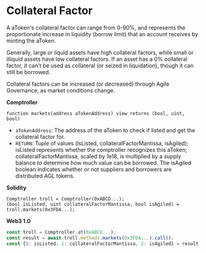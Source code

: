 # Collateral Factor

A aToken's collateral factor can range from 0-90%, and represents the proportionate increase in liquidity \(borrow limit\) that an account receives by minting the aToken.

Generally, large or liquid assets have high collateral factors, while small or illiquid assets have low collateral factors. If an asset has a 0% collateral factor, it can't be used as collateral \(or seized in liquidation\), though it can still be borrowed.

Collateral factors can be increased \(or decreased\) through Agile Governance, as market conditions change.

**Comptroller**

```text
function markets(address aTokenAddress) view returns (bool, uint, bool)
```

* `aTokenAddress`: The address of the aToken to check if listed and get the collateral factor for.
* `RETURN`: Tuple of values \(isListed, collateralFactorMantissa, isAgiled\); isListed represents whether the comptroller recognizes this aToken; collateralFactorMantissa, scaled by 1e18, is multiplied by a supply balance to determine how much value can be borrowed. The isAgiled boolean indicates whether or not suppliers and borrowers are distributed AGL tokens.

**Solidity**

```text
Comptroller troll = Comptroller(0xABCD...);
(bool isListed, uint collateralFactorMantissa, bool isAgiled) = troll.markets(0x3FDA...);
```

**Web3 1.0**

```javascript
const troll = Comptroller.at(0xABCD...);
const result = await troll.methods.markets(0x3FDA...).call();
const {0: isListed, 1: collateralFactorMantissa, 2: isAgiled} = result;
```

